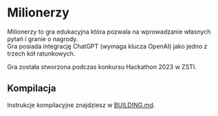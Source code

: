 
# Milionerzy

Milionerzy to gra edukacyjna która pozwala na wprowadzanie własnych pytań i granie o nagrody.
<br>
Gra posiada integrację ChatGPT (wymaga klucza OpenAI) jako jedno z trzech kół ratunkowych.

Gra została stworzona podczas konkursu Hackathon 2023 w ZSTI.

## Kompilacja
Instrukcje kompilacyjne znajdziesz w [BUILDING.md](BUILDING.md).
